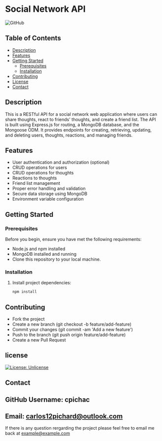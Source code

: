 # Social Network API

![GitHub](https://github.com/cpichac/Social-Network-API)

## Table of Contents

- [Description](#description)
- [Features](#features)
- [Getting Started](#getting-started)
  - [Prerequisites](#prerequisites)
  - [Installation](#installation)
- [Contributing](#contributing)
- [License](#license)
- [Contact](#contact)

## Description

This is a RESTful API for a social network web application where users can share thoughts, react to friends' thoughts, and create a friend list. The API is built using Express.js for routing, a MongoDB database, and the Mongoose ODM. It provides endpoints for creating, retrieving, updating, and deleting users, thoughts, reactions, and managing friends.

## Features

- User authentication and authorization (optional)
- CRUD operations for users
- CRUD operations for thoughts
- Reactions to thoughts
- Friend list management
- Proper error handling and validation
- Secure data storage using MongoDB
- Environment variable configuration

## Getting Started

### Prerequisites

Before you begin, ensure you have met the following requirements:

- Node.js and npm installed
- MongoDB installed and running
- Clone this repository to your local machine.

### Installation

1. Install project dependencies:

   ```bash
   npm install

## Contributing

- Fork the project
- Create a new branch (git checkout -b feature/add-feature)
- Commit your changes (git commit -am 'Add a new feature')
- Push to the branch (git push origin feature/add-feature)
- Create a new Pull Request

## license

[![License: Unlicense](https://img.shields.io/badge/license-Unlicense-blue.svg)](http://unlicense.org/)

## Contact

GitHub Username: cpichac
-----------------
Email: carlos12pichard@outlook.com
-----------------
If there is any question rergarding the project please feel free to email me back at example@example.com
